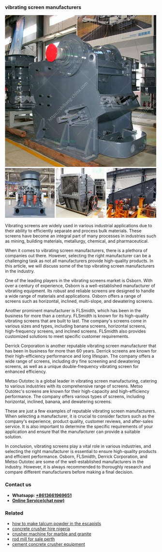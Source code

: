 <h3>vibrating screen manufacturers</h3><img src='1708332369.jpg' alt=''><p>Vibrating screens are widely used in various industrial applications due to their ability to efficiently separate and process bulk materials. These screens have become an integral part of many processes in industries such as mining, building materials, metallurgy, chemical, and pharmaceutical.</p><p>When it comes to vibrating screen manufacturers, there is a plethora of companies out there. However, selecting the right manufacturer can be a challenging task as not all manufacturers provide high-quality products. In this article, we will discuss some of the top vibrating screen manufacturers in the industry.</p><p>One of the leading players in the vibrating screens market is Osborn. With over a century of experience, Osborn is a well-established manufacturer of vibrating equipment. Its robust and reliable screens are designed to handle a wide range of materials and applications. Osborn offers a range of screens such as horizontal, inclined, multi-slope, and dewatering screens.</p><p>Another prominent manufacturer is FLSmidth, which has been in the business for more than a century. FLSmidth is known for its high-quality vibrating screens that are built to last. The company's screens come in various sizes and types, including banana screens, horizontal screens, high-frequency screens, and inclined screens. FLSmidth also provides customized solutions to meet specific customer requirements.</p><p>Derrick Corporation is another reputable vibrating screen manufacturer that has been in business for more than 60 years. Derrick screens are known for their high-efficiency performance and long lifespan. The company offers a wide range of screens, including dry fine screening and dewatering screens, as well as a unique double-frequency vibrating screen for enhanced efficiency.</p><p>Metso Outotec is a global leader in vibrating screen manufacturing, catering to various industries with its comprehensive range of screens. Metso Outotec's screens are known for their high-capacity and high-efficiency performance. The company offers various types of screens, including horizontal, inclined, banana, and dewatering screens.</p><p>These are just a few examples of reputable vibrating screen manufacturers. When selecting a manufacturer, it is crucial to consider factors such as the company's experience, product quality, customer reviews, and after-sales service. It is also important to determine the specific requirements of your application and ensure that the manufacturer can provide a suitable solution.</p><p>In conclusion, vibrating screens play a vital role in various industries, and selecting the right manufacturer is essential to ensure high-quality products and efficient performance. Osborn, FLSmidth, Derrick Corporation, and Metso Outotec are some of the well-established manufacturers in the industry. However, it is always recommended to thoroughly research and compare different manufacturers before making a final decision.</p><h3>Contact us</h3><ul><li><strong>Whatsapp:&nbsp;<a href="https://wa.me/8613661969651">+8613661969651</a></strong></li><li><a href="https://swt.shibang-china.com/?git&amp;zhl&amp;vibrating screen manufacturers"><strong>Online Service(chat now)</strong></a></li></ul><h3>Related</h3><ul><li><a href='how to make talcum powder in the escapists.md'>how to make talcum powder in the escapists</a></li><li><a href='concrete crusher hire nigeria.md'>concrete crusher hire nigeria</a></li><li><a href='crusher machine for marble and granite.md'>crusher machine for marble and granite</a></li><li><a href='rod mill for sale perth.md'>rod mill for sale perth</a></li><li><a href='cement concrete crusher equipment.md'>cement concrete crusher equipment</a></li></ul>